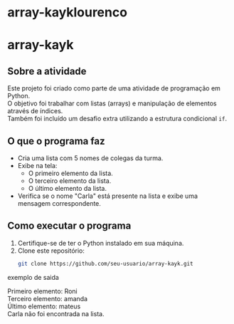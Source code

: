 # array-kayklourenco

# array-kayk

##  Sobre a atividade

Este projeto foi criado como parte de uma atividade de programação em Python.  
O objetivo foi trabalhar com listas (arrays) e manipulação de elementos através de índices.  
Também foi incluído um desafio extra utilizando a estrutura condicional `if`.

##  O que o programa faz

- Cria uma lista com 5 nomes de colegas da turma.
- Exibe na tela:
  - O primeiro elemento da lista.
  - O terceiro elemento da lista.
  - O último elemento da lista.
- Verifica se o nome "Carla" está presente na lista e exibe uma mensagem correspondente.

##  Como executar o programa

1. Certifique-se de ter o Python instalado em sua máquina.
2. Clone este repositório:
   ```bash
   git clone https://github.com/seu-usuario/array-kayk.git


exemplo de saida 

Primeiro elemento: Roni  
Terceiro elemento: amanda  
Último elemento: mateus  
Carla não foi encontrada na lista.
